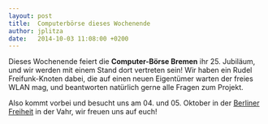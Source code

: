 ```yaml
---
layout: post
title:  Computerbörse dieses Wochenende
author: jplitza
date:   2014-10-03 11:08:00 +0200
---
```


Dieses Wochenende feiert die **Computer-Börse Bremen** ihr 25. Jubiläum, und wir werden mit einem Stand dort vertreten sein! Wir haben ein Rudel Freifunk-Knoten dabei, die auf einen neuen Eigentümer warten der freies WLAN mag, und beantworten natürlich gerne alle Fragen zum Projekt.

Also kommt vorbei und besucht uns am 04. und 05. Oktober in der [Berliner Freiheit](https://www.berliner-freiheit.de/) in der Vahr, wir freuen uns auf euch!
